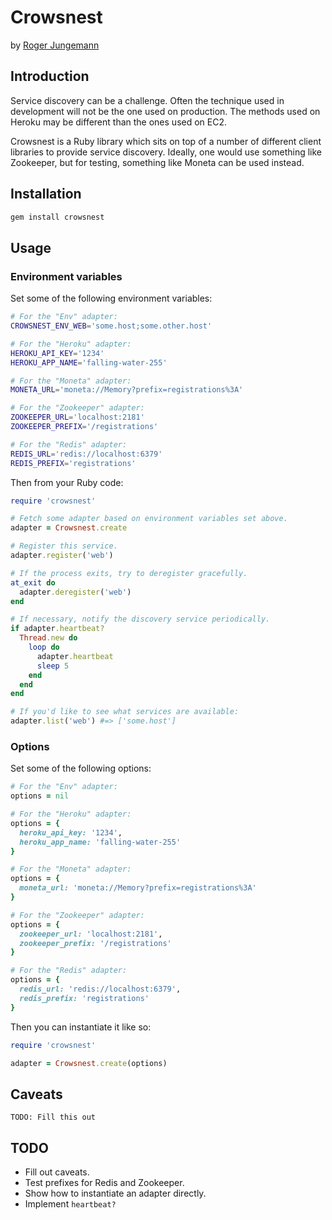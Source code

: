 Crowsnest
=========

by [Roger Jungemann](mailto:roger@thefifthcircuit.com)

Introduction
------------

Service discovery can be a challenge. Often the technique used in development
will not be the one used on production. The methods used on Heroku may be
different than the ones used on EC2.

Crowsnest is a Ruby library which sits on top of a number of different client
libraries to provide service discovery. Ideally, one would use something like
Zookeeper, but for testing, something like Moneta can be used instead.

Installation
------------

```sh
gem install crowsnest
```

Usage
-----

### Environment variables

Set some of the following environment variables:

```sh
# For the "Env" adapter:
CROWSNEST_ENV_WEB='some.host;some.other.host'

# For the "Heroku" adapter:
HEROKU_API_KEY='1234'
HEROKU_APP_NAME='falling-water-255'

# For the "Moneta" adapter:
MONETA_URL='moneta://Memory?prefix=registrations%3A'

# For the "Zookeeper" adapter:
ZOOKEEPER_URL='localhost:2181'
ZOOKEEPER_PREFIX='/registrations'

# For the "Redis" adapter:
REDIS_URL='redis://localhost:6379'
REDIS_PREFIX='registrations'
```

Then from your Ruby code:

```ruby
require 'crowsnest'

# Fetch some adapter based on environment variables set above.
adapter = Crowsnest.create

# Register this service.
adapter.register('web')

# If the process exits, try to deregister gracefully.
at_exit do
  adapter.deregister('web')
end

# If necessary, notify the discovery service periodically.
if adapter.heartbeat?
  Thread.new do
    loop do
      adapter.heartbeat
      sleep 5
    end
  end
end

# If you'd like to see what services are available:
adapter.list('web') #=> ['some.host']
```

### Options

Set some of the following options:

```ruby
# For the "Env" adapter:
options = nil

# For the "Heroku" adapter:
options = {
  heroku_api_key: '1234',
  heroku_app_name: 'falling-water-255'
}

# For the "Moneta" adapter:
options = {
  moneta_url: 'moneta://Memory?prefix=registrations%3A'
}

# For the "Zookeeper" adapter:
options = {
  zookeeper_url: 'localhost:2181',
  zookeeper_prefix: '/registrations'
}

# For the "Redis" adapter:
options = {
  redis_url: 'redis://localhost:6379',
  redis_prefix: 'registrations'
}
```

Then you can instantiate it like so:

```ruby
require 'crowsnest'

adapter = Crowsnest.create(options)
```

## Caveats

    TODO: Fill this out

## TODO

  * Fill out caveats.
  * Test prefixes for Redis and Zookeeper.
  * Show how to instantiate an adapter directly.
  * Implement `heartbeat?`
